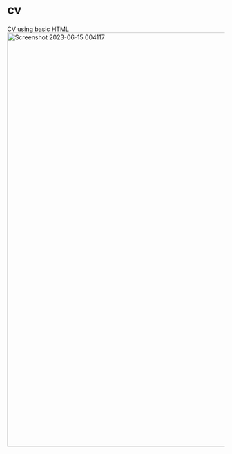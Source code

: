 # cv
CV using basic HTML
<img width="960" alt="Screenshot 2023-06-15 004117" src="https://github.com/chriscampaigne/intro-to-html/assets/105657642/45c2c3cd-a118-4e5a-ac10-707875c8aeaf">
